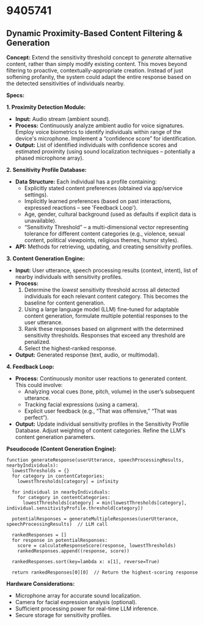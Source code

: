 # 9405741

## Dynamic Proximity-Based Content Filtering & Generation

**Concept:** Extend the sensitivity threshold concept to *generate* alternative content, rather than simply modify existing content. This moves beyond filtering to proactive, contextually-appropriate creation.  Instead of just softening profanity, the system could adapt the entire response based on the detected sensitivities of individuals nearby.

**Specs:**

**1. Proximity Detection Module:**

*   **Input:** Audio stream (ambient sound).
*   **Process:** Continuously analyze ambient audio for voice signatures. Employ voice biometrics to identify individuals within range of the device's microphone. Implement a “confidence score” for identification.
*   **Output:** List of identified individuals with confidence scores and estimated proximity (using sound localization techniques – potentially a phased microphone array).

**2. Sensitivity Profile Database:**

*   **Data Structure:**  Each individual has a profile containing:
    *   Explicitly stated content preferences (obtained via app/service settings).
    *   Implicitly learned preferences (based on past interactions, expressed reactions – see 'Feedback Loop').
    *   Age, gender, cultural background (used as defaults if explicit data is unavailable).
    *   “Sensitivity Threshold” –  a multi-dimensional vector representing tolerance for different content categories (e.g., violence, sexual content, political viewpoints, religious themes, humor styles).
*   **API:**  Methods for retrieving, updating, and creating sensitivity profiles.

**3. Content Generation Engine:**

*   **Input:** User utterance, speech processing results (context, intent), list of nearby individuals with sensitivity profiles.
*   **Process:**
    1.  Determine the *lowest* sensitivity threshold across all detected individuals for each relevant content category. This becomes the baseline for content generation.
    2.  Using a large language model (LLM) fine-tuned for adaptable content generation, formulate multiple potential responses to the user utterance.
    3.  Rank these responses based on alignment with the determined sensitivity thresholds.  Responses that exceed any threshold are penalized.
    4.  Select the highest-ranked response.
*   **Output:** Generated response (text, audio, or multimodal).

**4. Feedback Loop:**

*   **Process:** Continuously monitor user reactions to generated content.  This could involve:
    *   Analyzing vocal cues (tone, pitch, volume) in the user’s subsequent utterance.
    *   Tracking facial expressions (using a camera).
    *   Explicit user feedback (e.g., “That was offensive,” “That was perfect”).
*   **Output:** Update individual sensitivity profiles in the Sensitivity Profile Database.  Adjust weighting of content categories.  Refine the LLM's content generation parameters.

**Pseudocode (Content Generation Engine):**

```
function generateResponse(userUtterance, speechProcessingResults, nearbyIndividuals):
  lowestThresholds = {}
  for category in contentCategories:
    lowestThresholds[category] = infinity

  for individual in nearbyIndividuals:
    for category in contentCategories:
      lowestThresholds[category] = min(lowestThresholds[category], individual.sensitivityProfile.threshold[category])

  potentialResponses = generateMultipleResponses(userUtterance, speechProcessingResults)  // LLM call

  rankedResponses = []
  for response in potentialResponses:
    score = calculateResponseScore(response, lowestThresholds)
    rankedResponses.append((response, score))

  rankedResponses.sort(key=lambda x: x[1], reverse=True)

  return rankedResponses[0][0]  // Return the highest-scoring response
```

**Hardware Considerations:**

*   Microphone array for accurate sound localization.
*   Camera for facial expression analysis (optional).
*   Sufficient processing power for real-time LLM inference.
*   Secure storage for sensitivity profiles.